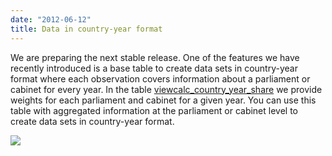 ```yaml
---
date: "2012-06-12"
title: Data in country-year format
---
```


We are preparing the next stable release. One of the features we have recently introduced is a base table to create data sets in country-year format where each observation covers information about a parliament or cabinet for every year. In the table [viewcalc_country_year_share](/documentation/table/viewcalc_country_year_share/) we provide weights for each parliament and cabinet for a given year. You can use this table with aggregated information at the parliament or cabinet level to create data sets in country-year format.

![](/images/parliament-european-union.jpg)
